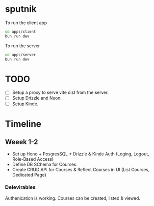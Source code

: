 # sputnik

To run the client app

```bash
cd apps/client
bun run dev
```

To run the server

```bash
cd apps/server
bun run dev
```

# TODO

- [ ] Setup a proxy to serve vite dist from the server.
- [ ] Setup Drizzle and Neon.
- [ ] Setup Kinde.

# Timeline

## Weeek 1-2

- Set up Hono + PosgresSQL + Drizzle & Kinde Auth (Loging, Logout, Role-Based Access)
- Define DB SChema for Courses.
- Create CRUD API for Courses & Reflect Courses in UI (List Courses, Dedicated Page)

### Delevirables

Authenication is working.
Courses can be created, listed & viewed.
